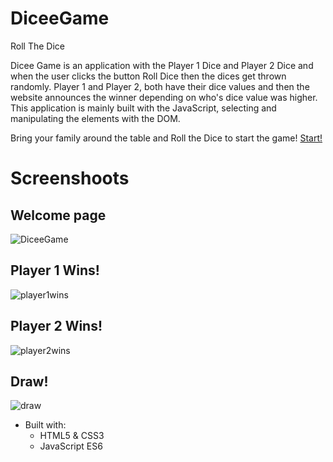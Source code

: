 # DiceeGame
Roll The Dice

Dicee Game is an application with the Player 1 Dice and Player 2 Dice and when the user clicks the button Roll Dice then the dices get thrown randomly. Player 1 and Player 2, both have their dice values and then the website announces the winner depending on who's dice value was higher.
This application is mainly built with the JavaScript, selecting and manipulating the elements with the DOM.

Bring your family around the table and Roll the Dice to start the game! [Start!](https://maja-wright.github.io/dicee-game/)

# Screenshoots
## Welcome page

![DiceeGame](https://user-images.githubusercontent.com/67807290/115121892-ee1a1000-9f69-11eb-8086-48dbf8fd0edc.jpg)

## Player 1 Wins!

![player1wins](https://user-images.githubusercontent.com/67807290/116788696-f12ff880-aa5f-11eb-993b-cec938b76451.jpg)

## Player 2 Wins!

![player2wins](https://user-images.githubusercontent.com/67807290/116788701-f55c1600-aa5f-11eb-812d-3f55093588e5.jpg)

## Draw!

![draw](https://user-images.githubusercontent.com/67807290/116788704-f8570680-aa5f-11eb-80fd-b4bbc8c1e9e2.jpg)

* Built with:
  * HTML5 & CSS3
  * JavaScript ES6
